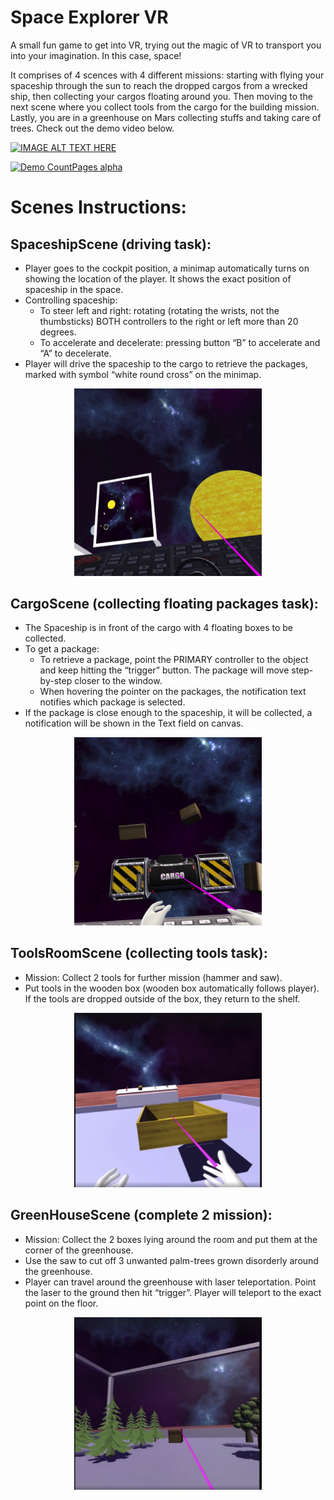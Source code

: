 # Space Explorer VR  
A small fun game to get into VR, trying out the magic of VR to transport you into your imagination. In this case, space!

It comprises of 4 scences with 4 different missions: starting with flying your spaceship through the sun to reach the dropped cargos from a wrecked ship, then collecting your cargos floating around you. Then moving to the next scene where you collect tools from the cargo for the building mission. Lastly, you are in a greenhouse on Mars collecting stuffs and taking care of trees. Check out the demo video below.


[![IMAGE ALT TEXT HERE]()](https://www.youtube.com/watch?v=aW6i9LRc9jQ)

[![Demo CountPages alpha](http://img.youtube.com/vi/aW6i9LRc9jQ/0.jpg)](https://www.youtube.com/watch?v=aW6i9LRc9jQ)

# Scenes Instructions:
## SpaceshipScene (driving task):
- Player goes to the cockpit position, a minimap automatically turns on showing the location of the player. It shows the exact position of spaceship in the space.
- Controlling spaceship:
  - To steer left and right: rotating (rotating the wrists, not the thumbsticks) BOTH controllers to the right or left more than 20 degrees.
  - To accelerate and decelerate: pressing button “B” to accelerate and “A” to decelerate. 
- Player will drive the spaceship to the cargo to retrieve the packages, marked with symbol “white round cross” on the minimap.
<p align="center">
  <img width="300" src="images/mission1.png">
</p>


## CargoScene (collecting floating packages task):
- The Spaceship is in front of the cargo with 4 floating boxes to be collected. 
- To get a package:
  - To retrieve a package, point the PRIMARY controller to the object and keep hitting the “trigger” button. The package will move step-by-step closer to the window. 
  - When hovering the pointer on the packages, the notification text notifies which package is selected.
- If the package is close enough to the spaceship, it will be collected, a notification will be shown in the Text field on canvas.
<p align="center">
  <img width="300" src="images/mission2.png">
</p>



## ToolsRoomScene (collecting tools task):
- Mission: Collect 2 tools for further mission (hammer and saw).
- Put tools in the wooden box (wooden box automatically follows player). If the tools are dropped outside of the box, they return to the shelf.
<p align="center">
  <img width="300" src="images/mission3.png">
</p>



## GreenHouseScene (complete 2 mission):
- Mission: 
Collect the 2 boxes lying around the room and put them at the corner of the greenhouse.
- Use the saw to cut off 3 unwanted palm-trees grown disorderly around the greenhouse. 
- Player can travel around the greenhouse with laser teleportation. Point the laser to the ground then hit “trigger”. Player will teleport to the exact point on the floor.
<p align="center">
  <img width="300" src="images/mission4.png">
</p>

